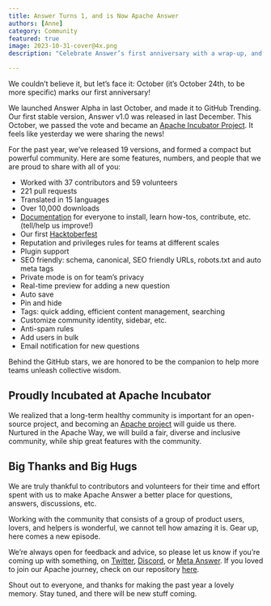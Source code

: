```yaml
---
title: Answer Turns 1, and is Now Apache Answer
authors: [Anne]
category: Community
featured: true
image: 2023-10-31-cover@4x.png
description: "Celebrate Answer’s first anniversary with a wrap-up, and stay tuned for new features coming next year. "

---
```


We couldn’t believe it, but let’s face it: October (it’s October 24th, to be more specific) marks our first anniversary!

We launched Answer Alpha in last October, and made it to GitHub Trending. Our first stable version, Answer v1.0 was released in last December. This October, we passed the vote and became an [Apache Incubator Project](https://incubator.apache.org/projects/answer.html). It feels like yesterday we were sharing the news! 

For the past year, we’ve released 19 versions, and formed a compact but powerful community. Here are some features, numbers, and people that we are proud to share with all of you:
* Worked with 37 contributors and 59 volunteers
* 221 pull requests
* Translated in 15 languages
* Over 10,000 downloads
* [Documentation](https://answer.apache.org/docs) for everyone to install, learn how-tos, contribute, etc. (tell/help us improve!)
* Our first [Hacktoberfest](https://answer.apache.org/blog/2023/09/27/celebrate-answer-first-anniversary-with-hacktoberfest-2023) 
* Reputation and privileges rules for teams at different scales
* Plugin support 
* SEO friendly: schema, canonical, SEO friendly URLs, robots.txt and auto meta tags
* Private mode is on for team’s privacy
* Real-time preview for adding a new question
* Auto save
* Pin and hide
* Tags: quick adding, efficient content management, searching
* Customize community identity, sidebar, etc. 
* Anti-spam rules
* Add users in bulk
* Email notification for new questions

Behind the GitHub stars, we are honored to be the companion to help more teams unleash collective wisdom.

## Proudly Incubated at Apache Incubator
We realized that a long-term healthy community is important for an open-source project, and becoming an [Apache project](https://answer.apache.org/blog/2023/10/24/answer-enters-apache-incubator/) will guide us there. Nurtured in the Apache Way, we will build a fair, diverse and inclusive community, while ship great features with the community. 


## Big Thanks and Big Hugs
We are truly thankful to contributors and volunteers for their time and effort spent with us to make Apache Answer a better place for questions, answers, discussions, etc. 

Working with the community that consists of a group of product users, lovers, and helpers is wonderful, we cannot tell how amazing it is. Gear up, here comes a new episode.

We’re always open for feedback and advice, so please let us know if you’re coming up with something, on [Twitter](https://twitter.com/AnswerDev), [Discord](https://discord.gg/c537sFxu), or [Meta Answer](https://meta.answer.dev/). If you loved to join our Apache journey, check on our repository [here](https://github.com/apache/incubator-answer).

Shout out to everyone, and thanks for making the past year a lovely memory. Stay tuned, and there will be new stuff coming. 
